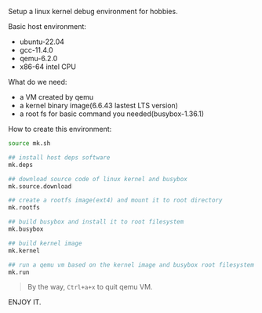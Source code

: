 Setup a linux kernel debug environment for hobbies.

Basic host environment:
- ubuntu-22.04
- gcc-11.4.0
- qemu-6.2.0
- x86-64 intel CPU

What do we need:
- a VM created by qemu 
- a kernel binary image(6.6.43 lastest LTS version)
- a root fs for basic command you needed(busybox-1.36.1)

How to create this environment:

```bash
source mk.sh 

## install host deps software
mk.deps

## download source code of linux kernel and busybox
mk.source.download

## create a rootfs image(ext4) and mount it to root directory
mk.rootfs

## build busybox and install it to root filesystem
mk.busybox 

## build kernel image
mk.kernel

## run a qemu vm based on the kernel image and busybox root filesystem
mk.run
```

> By the way, `Ctrl+a+x` to quit qemu VM.

ENJOY IT.
